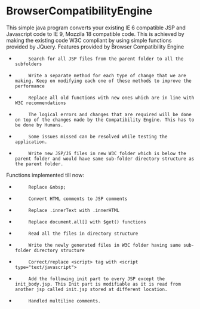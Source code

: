 BrowserCompatibilityEngine
==========================

This simple java program converts your existing IE 6 compatible JSP and Javascript code to IE 9,  Mozzila 18 compatible code.
This is achieved by making the existing code W3C compliant by using simple functions provided by JQuery.
Features provided by Browser Compatibility Engine

-          Search for all JSP files from the parent folder to all the subfolders

-          Write a separate method for each type of change that we are making. Keep on modifying each one of these methods to improve the performance

-          Replace all old functions with new ones which are in line with W3C recommendations

-          The logical errors and changes that are required will be done on top of the changes made by the Compatibility Engine. This has to be done by Humans.

-          Some issues missed can be resolved while testing the application.

-          Write new JSP/JS files in new W3C folder which is below the parent folder and would have same sub-folder directory structure as the parent folder.

 
Functions  implemented till now:
-          Replace &nbsp;

-          Convert HTML comments to JSP comments

-          Replace .innerText with .innerHTML

-          Replace document.all[] with $get() functions

-          Read all the files in directory structure

-          Write the newly generated files in W3C folder having same sub-folder directory structure

-          Correct/replace <script> tag with <script type="text/javascript">

-          Add the following init part to every JSP except the init_body.jsp. This Init part is modifiable as it is read from another jsp called init.jsp stored at different location.

-          Handled multiline comments.
